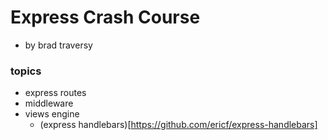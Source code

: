 # Express Crash Course

- by brad traversy

### topics

- express routes
- middleware
- views engine
  - (express handlebars)[https://github.com/ericf/express-handlebars]
